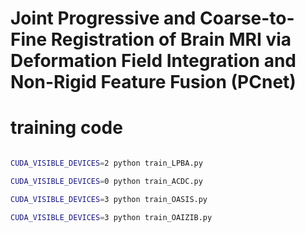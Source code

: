 #  Joint Progressive and Coarse-to-Fine Registration of Brain MRI via Deformation Field Integration and Non-Rigid Feature Fusion (PCnet)

# training code
```bash

CUDA_VISIBLE_DEVICES=2 python train_LPBA.py

CUDA_VISIBLE_DEVICES=0 python train_ACDC.py

CUDA_VISIBLE_DEVICES=3 python train_OASIS.py

CUDA_VISIBLE_DEVICES=3 python train_OAIZIB.py

```